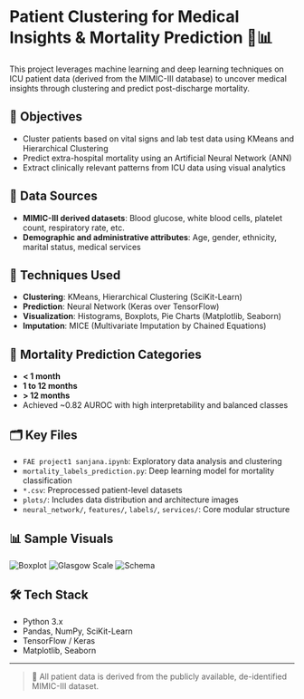 # Patient Clustering for Medical Insights & Mortality Prediction 🧠📊

This project leverages machine learning and deep learning techniques on ICU patient data (derived from the MIMIC-III database) to uncover medical insights through clustering and predict post-discharge mortality.

## 📌 Objectives
- Cluster patients based on vital signs and lab test data using KMeans and Hierarchical Clustering
- Predict extra-hospital mortality using an Artificial Neural Network (ANN)
- Extract clinically relevant patterns from ICU data using visual analytics

## 🧪 Data Sources
- **MIMIC-III derived datasets**: Blood glucose, white blood cells, platelet count, respiratory rate, etc.
- **Demographic and administrative attributes**: Age, gender, ethnicity, marital status, medical services

## 🧠 Techniques Used
- **Clustering**: KMeans, Hierarchical Clustering (SciKit-Learn)
- **Prediction**: Neural Network (Keras over TensorFlow)
- **Visualization**: Histograms, Boxplots, Pie Charts (Matplotlib, Seaborn)
- **Imputation**: MICE (Multivariate Imputation by Chained Equations)

## 🧬 Mortality Prediction Categories
- **< 1 month**
- **1 to 12 months**
- **> 12 months**
- Achieved ~0.82 AUROC with high interpretability and balanced classes

## 🗂️ Key Files
- `FAE project1 sanjana.ipynb`: Exploratory data analysis and clustering
- `mortality_labels_prediction.py`: Deep learning model for mortality classification
- `*.csv`: Preprocessed patient-level datasets
- `plots/`: Includes data distribution and architecture images
- `neural_network/`, `features/`, `labels/`, `services/`: Core modular structure

## 📊 Sample Visuals

![Boxplot](plots/normal_distribution.png)
![Glasgow Scale](plots/glasgow_coma_scale.png)
![Schema](plots/mimic_schema.png)

## 🛠️ Tech Stack
- Python 3.x
- Pandas, NumPy, SciKit-Learn
- TensorFlow / Keras
- Matplotlib, Seaborn

---

> 🚨 All patient data is derived from the publicly available, de-identified MIMIC-III dataset.
